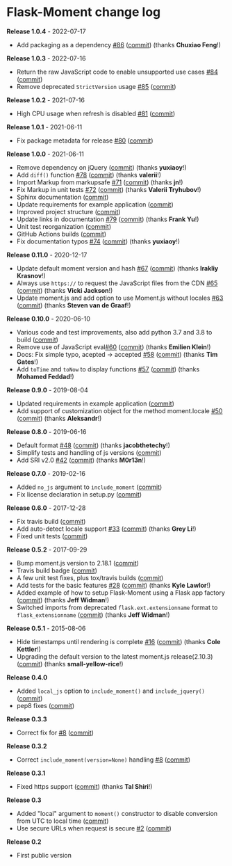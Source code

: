 # Flask-Moment change log

**Release 1.0.4** - 2022-07-17

- Add packaging as a dependency [#86](https://github.com/miguelgrinberg/flask-moment/issues/86) ([commit](https://github.com/miguelgrinberg/flask-moment/commit/e7bc9332eff0e78c9312100ad8540e2cdda600a9)) (thanks **Chuxiao Feng**!)

**Release 1.0.3** - 2022-07-16

- Return the raw JavaScript code to enable unsupported use cases [#84](https://github.com/miguelgrinberg/flask-moment/issues/84) ([commit](https://github.com/miguelgrinberg/flask-moment/commit/c79961d46f3b69c7ffc217c2bb35f8289e54b8c4))
- Remove deprecated `StrictVersion` usage [#85](https://github.com/miguelgrinberg/flask-moment/issues/85) ([commit](https://github.com/miguelgrinberg/flask-moment/commit/02a8392876f84c439f548fe639a8890aef0ede97))

**Release 1.0.2** - 2021-07-16

- High CPU usage when refresh is disabled [#81](https://github.com/miguelgrinberg/flask-moment/issues/81) ([commit](https://github.com/miguelgrinberg/flask-moment/commit/7ffce2fea01c25d72b4417b408b6cca5119b8a3e))

**Release 1.0.1** - 2021-06-11

- Fix package metadata for release [#80](https://github.com/miguelgrinberg/flask-moment/issues/80) ([commit](https://github.com/miguelgrinberg/flask-moment/commit/19d601e87eae4c0bd7d34f4734de46b931e8b1b2))

**Release 1.0.0** - 2021-06-11

- Remove dependency on jQuery ([commit](https://github.com/miguelgrinberg/flask-moment/commit/3ab78505303ca5ecf1de1324893918f3b541f2d6)) (thanks **yuxiaoy**!)
- Add `diff()` function [#78](https://github.com/miguelgrinberg/flask-moment/issues/78) ([commit](https://github.com/miguelgrinberg/flask-moment/commit/79d8f43a6f0d31ce9a81d39954bb3f2f08923028)) (thanks **valerii**!)
- Import Markup from markupsafe [#71](https://github.com/miguelgrinberg/flask-moment/issues/71) ([commit](https://github.com/miguelgrinberg/flask-moment/commit/b1c48c41d6783585096003dd22bfd0d121ea306e)) (thanks **jn**!)
- Fix Markup in unit tests [#72](https://github.com/miguelgrinberg/flask-moment/issues/72) ([commit](https://github.com/miguelgrinberg/flask-moment/commit/7566c6b6c2d09ca3b06e3116dd7b5f35ce37b83e)) (thanks **Valerii Tryhubov**!)
- Sphinx documentation ([commit](https://github.com/miguelgrinberg/flask-moment/commit/e9afd81a602cbf1962af307a6d5b5556ee827381))
- Update requirements for example application ([commit](https://github.com/miguelgrinberg/flask-moment/commit/1cdc1f16eed3ad945d2774b925a4f9e2f2a54644))
- Improved project structure ([commit](https://github.com/miguelgrinberg/flask-moment/commit/f79481c84eae62d7d0c8606bfa235f5b223111cf))
- Update links in documentation [#79](https://github.com/miguelgrinberg/flask-moment/issues/79) ([commit](https://github.com/miguelgrinberg/flask-moment/commit/335d3b3cea648f0eb90137b1cdd3840b7cb737ee)) (thanks **Frank Yu**!)
- Unit test reorganization ([commit](https://github.com/miguelgrinberg/flask-moment/commit/e29403f78b326b70445ef4659b42aea29de67604))
- GitHub Actions builds ([commit](https://github.com/miguelgrinberg/flask-moment/commit/1886b76330fd9d1f07985f588ecc5ceaeec5c9fc))
- Fix documentation typos [#74](https://github.com/miguelgrinberg/flask-moment/issues/74) ([commit](https://github.com/miguelgrinberg/flask-moment/commit/13a35e259292666210445018ea72e6d1b0579486)) (thanks **yuxiaoy**!)

**Release 0.11.0** - 2020-12-17

- Update default moment version and hash [#67](https://github.com/miguelgrinberg/flask-moment/issues/67) ([commit](https://github.com/miguelgrinberg/flask-moment/commit/f4ceefbdab6c9dcf1449127e7cdf7a3aa0049da3)) (thanks **Irakliy Krasnov**!)
- Always use `https://` to request the JavaScript files from the CDN [#65](https://github.com/miguelgrinberg/flask-moment/issues/65) ([commit](https://github.com/miguelgrinberg/flask-moment/commit/a8f42fce6b1f50b73694830975a29bb30d95efdd)) (thanks **Vicki Jackson**!)
- Update moment.js and add option to use Moment.js without locales [#63](https://github.com/miguelgrinberg/flask-moment/issues/63) ([commit](https://github.com/miguelgrinberg/flask-moment/commit/5472239042d674809fc62dd3112d52f8154d3ec9)) (thanks **Steven van de Graaf**!)

**Release 0.10.0** - 2020-06-10

- Various code and test improvements, also add python 3.7 and 3.8 to build ([commit](https://github.com/miguelgrinberg/flask-moment/commit/842185179d2b89f895281b0b4077a8eabeba6f83))
- Remove use of JavaScript eval[#60](https://github.com/miguelgrinberg/flask-moment/issues/60) ([commit](https://github.com/miguelgrinberg/flask-moment/commit/5e453fc0e9a0947662ceaa0fca50cab090ca3811)) (thanks **Emilien Klein**!)
- Docs: Fix simple typo, acepted -> accepted [#58](https://github.com/miguelgrinberg/flask-moment/issues/58) ([commit](https://github.com/miguelgrinberg/flask-moment/commit/e506753ffe9d0b5200173f714c0294754b685699)) (thanks **Tim Gates**!)
- Add `toTime` and `toNow` to display functions [#57](https://github.com/miguelgrinberg/flask-moment/issues/57) ([commit](https://github.com/miguelgrinberg/flask-moment/commit/13ba7ee3b0ab8d0e7aa774781ef3b3ec33cad9ce)) (thanks **Mohamed Feddad**!)

**Release 0.9.0** - 2019-08-04

- Updated requirements in example application ([commit](https://github.com/miguelgrinberg/flask-moment/commit/28a5fdbcffcd8b6ed03d9e67bdbf31328b57e2d6))
- Add support of customization object for the method moment.locale [#50](https://github.com/miguelgrinberg/flask-moment/issues/50) ([commit](https://github.com/miguelgrinberg/flask-moment/commit/5b274132604f6e2d8dd5b4c7adb221b17c42c817)) (thanks **Aleksandr**!)

**Release 0.8.0** - 2019-06-16

- Default format [#48](https://github.com/miguelgrinberg/flask-moment/issues/48) ([commit](https://github.com/miguelgrinberg/flask-moment/commit/8786663286806668eab3683458aa3390d505484b)) (thanks **jacobthetechy**!)
- Simplify tests and handling of js versions ([commit](https://github.com/miguelgrinberg/flask-moment/commit/1b273c445957ea507ee23926dfa17be111b74fd7))
- Add SRI v2.0 [#42](https://github.com/miguelgrinberg/flask-moment/issues/42) ([commit](https://github.com/miguelgrinberg/flask-moment/commit/d87eaf8e485757a871928e5248d07a586abfd5fc)) (thanks **M0r13n**!)

**Release 0.7.0** - 2019-02-16

- Added `no_js` argument to `include_moment` ([commit](https://github.com/miguelgrinberg/flask-moment/commit/d99f9ba7c393fa120afff10a9bded11d09a303d5))
- Fix license declaration in setup.py ([commit](https://github.com/miguelgrinberg/flask-moment/commit/243d8e0d523e4f060a7c2cf1ce7b8135bdcefaf1))

**Release 0.6.0** - 2017-12-28

- Fix travis build ([commit](https://github.com/miguelgrinberg/flask-moment/commit/d0468b770d2cbdedf92e051053793c186eb9f6ba))
- Add auto-detect locale support [#33](https://github.com/miguelgrinberg/flask-moment/issues/33) ([commit](https://github.com/miguelgrinberg/flask-moment/commit/32e18b6fc6594ba34281cef04356a5d24bfdf5a2)) (thanks **Grey Li**!)
- Fixed unit tests ([commit](https://github.com/miguelgrinberg/flask-moment/commit/6503a2f53cccba498df9675f3ebceaae01dc5c1c))

**Release 0.5.2** - 2017-09-29

- Bump moment.js version to 2.18.1 ([commit](https://github.com/miguelgrinberg/flask-moment/commit/c412f13e1235ab4ec5f07fd01a8dcf56b9a7ad51))
- Travis build badge ([commit](https://github.com/miguelgrinberg/flask-moment/commit/bbd622383b63892702f337772e45f1443bf610c7))
- A few unit test fixes, plus tox/travis builds ([commit](https://github.com/miguelgrinberg/flask-moment/commit/71f46e56ff60d2ae66f189909de3544d7aca35ec))
- Add tests for the basic features [#28](https://github.com/miguelgrinberg/flask-moment/issues/28) ([commit](https://github.com/miguelgrinberg/flask-moment/commit/e908e2befa456f4fd886845e52060b643b3ecf04)) (thanks **Kyle Lawlor**!)
- Added example of how to setup Flask-Moment using a Flask app factory ([commit](https://github.com/miguelgrinberg/flask-moment/commit/5a27fff48864d7233b05936b54edbc3212f0938d)) (thanks **Jeff Widman**!)
- Switched imports from deprecated `flask.ext.extensionname` format to `flask_extensionname` ([commit](https://github.com/miguelgrinberg/flask-moment/commit/32f8efc9079a5e7eedf05abba72d42ffc806d4c3)) (thanks **Jeff Widman**!)

**Release 0.5.1** - 2015-08-06

- Hide timestamps until rendering is complete [#16](https://github.com/miguelgrinberg/flask-moment/issues/16) ([commit](https://github.com/miguelgrinberg/flask-moment/commit/a5d312f789949e352845dd1f767e98a8e428b3eb)) (thanks **Cole Kettler**!)
- Upgrading the default version to the latest moment.js release(2.10.3) ([commit](https://github.com/miguelgrinberg/flask-moment/commit/56102d5b53c8d2b95b3684661517cc0cb2a6c713)) (thanks **small-yellow-rice**!)

**Release 0.4.0**

- Added `local_js` option to `include_moment()` and `include_jquery()` ([commit](https://github.com/miguelgrinberg/flask-moment/commit/8bd3035ec4d234ac7617e22e46efc06936cd0db2))
- pep8 fixes ([commit](https://github.com/miguelgrinberg/flask-moment/commit/ff63a40e97c91a1432101125c6b26cc40f2b62d2))

**Release 0.3.3**

- Correct fix for [#8](https://github.com/miguelgrinberg/flask-moment/issues/8) ([commit](https://github.com/miguelgrinberg/flask-moment/commit/0d3dcd8a550bb7961d3a1469ed80b24bcf277466))

**Release 0.3.2**

- Correct `include_moment(version=None)` handling [#8](https://github.com/miguelgrinberg/flask-moment/issues/8) ([commit](https://github.com/miguelgrinberg/flask-moment/commit/e59dae390e4fccb30ef761ff18e29803fe3d9e57))

**Release 0.3.1**

- Fixed https support ([commit](https://github.com/miguelgrinberg/flask-moment/commit/1ccf8aec18f3325eb9d74468f904cd10b9c31f27)) (thanks **Tal Shiri**!)

**Release 0.3**

- Added "local" argument to `moment()` constructor to disable conversion from UTC to local time ([commit](https://github.com/miguelgrinberg/flask-moment/commit/3afcbc6290494402b420a0a98bae2be94a7565f1))
- Use secure URLs when request is secure [#2](https://github.com/miguelgrinberg/flask-moment/issues/2) ([commit](https://github.com/miguelgrinberg/flask-moment/commit/0ee69da4408171168c6c0fe84d6f437ab4e8031f))

**Release 0.2**

- First public version 
